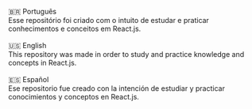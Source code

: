 :brazil: Português<br/>
Esse repositório foi criado com o intuito de estudar e praticar conhecimentos e conceitos em React.js.
<br/><br/>
:us: English<br/>
This repository was made in order to study and practice knowledge and concepts in React.js.
<br/><br/>
:es: Español<br/>
Ese repositorio fue creado con la intención de estudiar y practicar conocimientos y conceptos en React.js.
